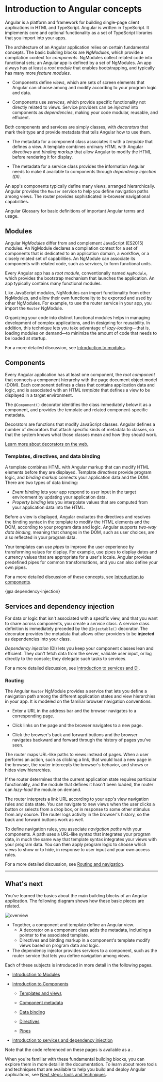 # Introduction to Angular concepts

Angular is a platform and framework for building single-page client applications in HTML and TypeScript.
Angular is written in TypeScript.
It implements core and optional functionality as a set of TypeScript libraries that you import into your apps.

The architecture of an Angular application relies on certain fundamental concepts.
The basic building blocks are *NgModules*, which provide a compilation context for *components*. NgModules collect related code into functional sets; an Angular app is defined by a set of NgModules. An app always has at least a *root module* that enables bootstrapping, and typically has many more *feature modules*.

* Components define *views*, which are sets of screen elements that Angular can choose among and modify according to your program logic and data.

* Components use *services*, which provide specific functionality not directly related to views. Service providers can be *injected* into components as *dependencies*, making your code modular, reusable, and efficient.

Both components and services are simply classes, with *decorators* that mark their type and provide metadata that tells Angular how to use them.

* The metadata for a component class associates it with a *template* that defines a view. A template combines ordinary HTML with Angular *directives* and *binding markup* that allow Angular to modify the HTML before rendering it for display.

* The metadata for a service class provides the information Angular needs to make it available to components through *dependency injection (DI)*.

An app's components typically define many views, arranged hierarchically. Angular provides the `Router` service to help you define navigation paths among views. The router provides sophisticated in-browser navigational capabilities.

<div class="alert is-helpful>

  See the [Angular Glossary](guide/glossary) for basic definitions of important Angular terms and usage.

</div>

## Modules

Angular *NgModules* differ from and complement JavaScript (ES2015) modules. An NgModule declares a compilation context for a set of components that is dedicated to an application domain, a workflow, or a closely related set of capabilities. An NgModule can associate its components with related code, such as services, to form functional units.

Every Angular app has a *root module*, conventionally named `AppModule`, which provides the bootstrap mechanism that launches the application. An app typically contains many functional modules.

Like JavaScript modules, NgModules can import functionality from other NgModules, and allow their own functionality to be exported and used by other NgModules. For example, to use the router service in your app, you import the `Router` NgModule.

Organizing your code into distinct functional modules helps in managing development of complex applications, and in designing for reusability. In addition, this technique lets you take advantage of *lazy-loading*&mdash;that is, loading modules on demand&mdash;to minimize the amount of code that needs to be loaded at startup.

<div class="alert is-helpful">

  For a more detailed discussion, see [Introduction to modules](guide/architecture-modules).

</div>

## Components

Every Angular application has at least one component, the *root component* that connects a component hierarchy with the page document object model (DOM). Each component defines a class that contains application data and logic, and is associated with an HTML *template* that defines a view to be displayed in a target environment.

The `@Component()` decorator identifies the class immediately below it as a component, and provides the template and related component-specific metadata.

<div class="alert is-helpful">

   Decorators are functions that modify JavaScript classes. Angular defines a number of decorators that attach specific kinds of metadata to classes, so that the system knows what those classes mean and how they should work.

   <a href="https://medium.com/google-developers/exploring-es7-decorators-76ecb65fb841#.x5c2ndtx0">Learn more about decorators on the web.</a>

</div>

### Templates, directives, and data binding

A template combines HTML with Angular markup that can modify HTML elements before they are displayed.
Template *directives* provide program logic, and *binding markup* connects your application data and the DOM.
There are two types of data binding:

* *Event binding* lets your app respond to user input in the target environment by updating your application data.
* *Property binding* lets you interpolate values that are computed from your application data into the HTML.

Before a view is displayed, Angular evaluates the directives and resolves the binding syntax in the template to modify the HTML elements and the DOM, according to your program data and logic. Angular supports *two-way data binding*, meaning that changes in the DOM, such as user choices, are also reflected in your program data.

Your templates can use *pipes* to improve the user experience by transforming values for display.
For example, use pipes to display dates and currency values that are appropriate for a user's locale.
Angular provides predefined pipes for common transformations, and you can also define your own pipes.

<div class="alert is-helpful">

  For a more detailed discussion of these concepts, see [Introduction to components](guide/architecture-components).

</div>

{@a dependency-injection}


## Services and dependency injection

For data or logic that isn't associated with a specific view, and that you want to share across components, you create a *service* class. A service class definition is immediately preceded by the `@Injectable()` decorator. The decorator provides the metadata that allows other providers to be **injected** as dependencies into your class.

 *Dependency injection* (DI) lets you keep your component classes lean and efficient. They don't fetch data from the server, validate user input, or log directly to the console; they delegate such tasks to services.

<div class="alert is-helpful">

  For a more detailed discussion, see [Introduction to services and DI](guide/architecture-services).

</div>

### Routing

The Angular `Router` NgModule provides a service that lets you define a navigation path among the different application states and view hierarchies in your app. It is modeled on the familiar browser navigation conventions:

* Enter a URL in the address bar and the browser navigates to a corresponding page.

* Click links on the page and the browser navigates to a new page.

* Click the browser's back and forward buttons and the browser navigates backward and forward through the history of pages you've seen.

The router maps URL-like paths to views instead of pages. When a user performs an action, such as clicking a link, that would load a new page in the browser, the router intercepts the browser's behavior, and shows or hides view hierarchies.

If the router determines that the current application state requires particular functionality, and the module that defines it hasn't been loaded, the router can *lazy-load* the module on demand.

The router interprets a link URL according to your app's view navigation rules and data state. You can navigate to new views when the user clicks a button or selects from a drop box, or in response to some other stimulus from any source. The router logs activity in the browser's history, so the back and forward buttons work as well.

To define navigation rules, you associate *navigation paths* with your components. A path uses a URL-like syntax that integrates your program data, in much the same way that template syntax integrates your views with your program data. You can then apply program logic to choose which views to show or to hide, in response to user input and your own access rules.

 <div class="alert is-helpful">

   For a more detailed discussion, see [Routing and navigation](guide/router).

 </div>

<hr/>

## What's next

You've learned the basics about the main building blocks of an Angular application. The following diagram shows how these basic pieces are related.

<div class="lightbox">
  <img src="generated/images/guide/architecture/overview2.png" alt="overview">
</div>

* Together, a component and template define an Angular view.
  * A decorator on a component class adds the metadata, including a pointer to the associated template.
  * Directives and binding markup in a component's template modify views based on program data and logic.
* The dependency injector provides services to a component, such as the router service that lets you define navigation among views.

Each of these subjects is introduced in more detail in the following pages.

* [Introduction to Modules](guide/architecture-modules)

* [Introduction to Components](guide/architecture-components)

  * [Templates and views](guide/architecture-components#templates-and-views)

  * [Component metadata](guide/architecture-components#component-metadata)

  * [Data binding](guide/architecture-components#data-binding)

  * [Directives](guide/architecture-components#directives)

  * [Pipes](guide/architecture-components#pipes)

* [Introduction to services and dependency injection](guide/architecture-services)

<div class="alert is-helpful">

   Note that the code referenced on these pages is available as a <live-example></live-example>.
</div>

When you're familiar with these fundamental building blocks, you can explore them in more detail in the documentation. To learn about more tools and techniques that are available to help you build and deploy Angular applications, see [Next steps: tools and techniques](guide/architecture-next-steps).
</div>
